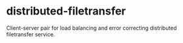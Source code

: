 # distributed-filetransfer
Client-server pair for load balancing and error correcting distributed filetransfer service. 
